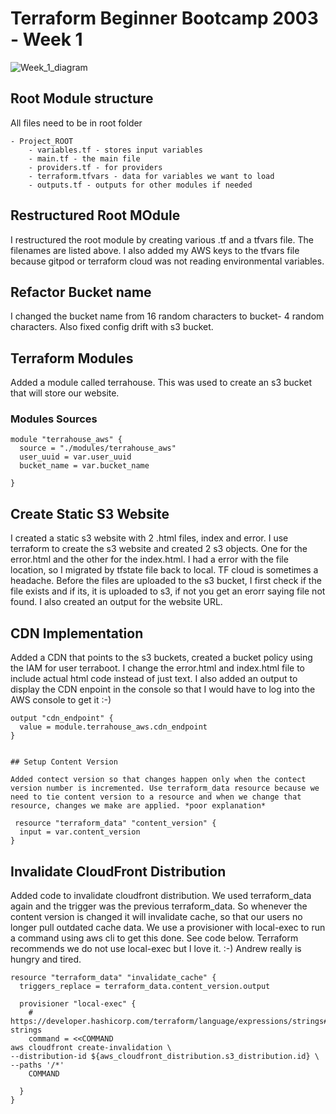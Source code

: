 

# Terraform Beginner Bootcamp 2003 - Week 1


![Week_1_diagram](https://github.com/rondrae/terraform-beginner-bootcamp-2023/assets/18177131/bcb40344-4e09-460f-a243-8490f16b5e97)


## Root Module structure

All files need to be in root folder

```
- Project_ROOT
    - variables.tf - stores input variables
    - main.tf - the main file
    - providers.tf - for providers
    - terraform.tfvars - data for variables we want to load
    - outputs.tf - outputs for other modules if needed
```

## Restructured Root MOdule

I restructured the root module by creating various .tf and a tfvars file. The filenames are listed above. I also added my AWS keys to the tfvars file because gitpod or terraform cloud was not reading environmental variables.

## Refactor Bucket name

I changed the bucket name from 16 random characters to bucket- 4 random characters. Also fixed config drift with s3 bucket.

## Terraform Modules

Added a module called terrahouse. This was used to create an s3 bucket that will store our website.

### Modules Sources 

``` 
module "terrahouse_aws" {
  source = "./modules/terrahouse_aws"
  user_uuid = var.user_uuid
  bucket_name = var.bucket_name

}

```


## Create Static S3 Website

I created a static s3 website with 2 .html files, index and error. I use terraform to create the s3 website and created 2 s3 objects. One for the error.html and the other for the index.html. I had a error with the file location, so I migrated by tfstate file back to local. TF cloud is sometimes a headache. Before the files are uploaded to the s3 bucket, I first check if the file exists and if its, it is uploaded to s3, if not you get an erorr saying file not found. I also created an output for the website URL.


## CDN Implementation

Added a CDN that points to the s3 buckets, created a bucket policy using the IAM for user terraboot. I change the error.html and index.html file to include actual html code instead of just text.
I also added an output to display the CDN enpoint in the console so that I would have to log into the AWS console to get it :-)

``` 
output "cdn_endpoint" {
  value = module.terrahouse_aws.cdn_endpoint
} 


## Setup Content Version

Added contect version so that changes happen only when the contect version number is incremented. Use terraform_data resource because we need to tie content version to a resource and when we change that resource, changes we make are applied. *poor explanation*

 resource "terraform_data" "content_version" {
  input = var.content_version  
} 

```
## Invalidate CloudFront Distribution

Added code to invalidate cloudfront distribution. We used terraform_data again and the trigger was the previous terraform_data. So whenever the content version is changed it will invalidate cache, so that our users no longer pull outdated cache data. We use a provisioner with local-exec to run a command using aws cli to get this done. See code below. Terraform recommends we do not use local-exec but I love it. :-) Andrew really is hungry and tired.

```
resource "terraform_data" "invalidate_cache" {
  triggers_replace = terraform_data.content_version.output

  provisioner "local-exec" {
    # https://developer.hashicorp.com/terraform/language/expressions/strings#heredoc-strings
    command = <<COMMAND
aws cloudfront create-invalidation \
--distribution-id ${aws_cloudfront_distribution.s3_distribution.id} \
--paths '/*'
    COMMAND

  }
}

```
